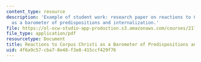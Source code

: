 ```yaml
---
content_type: resource
description: 'Example of student work: research paper on reactions to Corpus Christi
  as a barometer of predispositions and internalization.'
file: https://ol-ocw-studio-app-production.s3.amazonaws.com/courses/21l-703-studies-in-drama-too-hot-to-handle-forbidden-plays-in-modern-america-fall-2008/4f6a9c57cba78e48f3e0415ccf429f76_researchpaper.pdf
file_type: application/pdf
resourcetype: Document
title: Reactions to Corpus Christi as a Barometer of Predispositions and Internalization
uid: 4f6a9c57-cba7-8e48-f3e0-415ccf429f76
---
```

